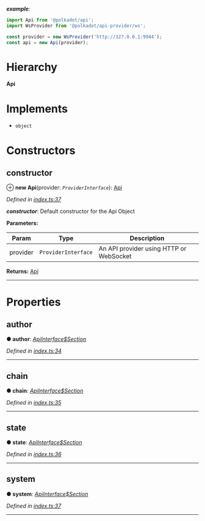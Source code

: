 

*__example__*:

```javascript
import Api from '@polkadot/api';
import WsProvider from '@polkadot/api-provider/ws';

const provider = new WsProvider('http://127.0.0.1:9944');
const api = new Api(provider);
```

# Hierarchy

**Api**

# Implements

* `object`

# Constructors

<a id="constructor"></a>

##  constructor

⊕ **new Api**(provider: *`ProviderInterface`*): [Api](_index_.api.md)

*Defined in [index.ts:37](https://github.com/polkadot-js/api/blob/60d3d63/packages/api/src/index.ts#L37)*

*__constructor__*: Default constructor for the Api Object

**Parameters:**

| Param | Type | Description |
| ------ | ------ | ------ |
| provider | `ProviderInterface` |  An API provider using HTTP or WebSocket |

**Returns:** [Api](_index_.api.md)

___

# Properties

<a id="author"></a>

##  author

**● author**: *[ApiInterface$Section](../modules/_types_d_.md#apiinterface_section)*

*Defined in [index.ts:34](https://github.com/polkadot-js/api/blob/60d3d63/packages/api/src/index.ts#L34)*

___
<a id="chain"></a>

##  chain

**● chain**: *[ApiInterface$Section](../modules/_types_d_.md#apiinterface_section)*

*Defined in [index.ts:35](https://github.com/polkadot-js/api/blob/60d3d63/packages/api/src/index.ts#L35)*

___
<a id="state"></a>

##  state

**● state**: *[ApiInterface$Section](../modules/_types_d_.md#apiinterface_section)*

*Defined in [index.ts:36](https://github.com/polkadot-js/api/blob/60d3d63/packages/api/src/index.ts#L36)*

___
<a id="system"></a>

##  system

**● system**: *[ApiInterface$Section](../modules/_types_d_.md#apiinterface_section)*

*Defined in [index.ts:37](https://github.com/polkadot-js/api/blob/60d3d63/packages/api/src/index.ts#L37)*

___

